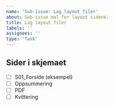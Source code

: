 ```yaml
---
name: 'Sub-issue: Lag layout filer'
about: Sub-issue mal for layout sidene.
title: Lag layout filer
labels: ''
assignees: ''
type: 'Task'
---
```


## Sider i skjemaet

<!-- Legg til aktuelle layoutsider i sjekklisten. -->

- [ ] S01_Forside (eksempel)
- [ ] Oppsummering
- [ ] PDF
- [ ] Kvittering
